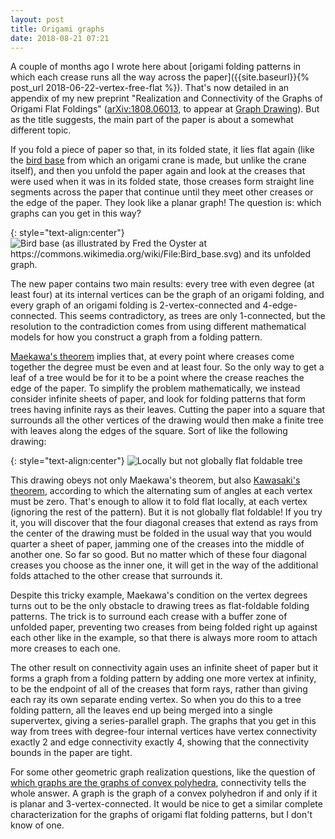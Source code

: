 ```yaml
---
layout: post
title: Origami graphs
date: 2018-08-21 07:21
---
```

A couple of months ago I wrote here about [origami folding patterns in which each crease runs all the way across the paper]({{site.baseurl}}{% post_url 2018-06-22-vertex-free-flat %}). That's now detailed in an appendix of my new preprint "Realization and Connectivity of the Graphs of Origami Flat Foldings" ([arXiv:1808.06013](https://arxiv.org/abs/1808.06013), to appear at [Graph Drawing](https://dccg.upc.edu/gd2018/)). But as the title suggests, the main part of the paper is about a somewhat different topic.

If you fold a piece of paper so that, in its folded state, it lies flat again (like the [bird base](https://commons.wikimedia.org/wiki/File:Bird_base.svg) from which an origami crane is made, but unlike the crane itself), and then you unfold the paper again and look at the creases that were used when it was in its folded state, those creases form straight line segments across the paper that continue until they meet other creases or the edge of the paper. They look like a planar graph! The question is: which graphs can you get in this way?

{: style="text-align:center"}
![Bird base (as illustrated by Fred the Oyster at https://commons.wikimedia.org/wiki/File:Bird_base.svg) and its unfolded graph.]({{site.baseurl}}/assets/2018/bird-base.png)

The new paper contains two main results: every tree with even degree (at least four) at its internal vertices can be the graph of an origami folding, and every graph of an origami folding is 2-vertex-connected and 4-edge-connected. This seems contradictory, as trees are only 1-connected, but the resolution to the contradiction comes from using different mathematical models for how you construct a graph from a folding pattern.

[Maekawa's theorem](https://en.wikipedia.org/wiki/Maekawa%27s_theorem) implies that, at every point where creases come together the degree must be even and at least four. So the only way to get a leaf of a tree would be for it to be a point where the crease reaches the edge of the paper. To simplify the problem mathematically, we instead consider infinite sheets of paper, and look for folding patterns that form trees having infinite rays as their leaves. Cutting the paper into a square that surrounds all the other vertices of the drawing would then make a finite tree with leaves along the edges of the square. Sort of like the following drawing:

{: style="text-align:center"}
![Locally but not globally flat foldable tree]({{site.baseurl}}/assets/2018/tree-counterexample.svg)

This drawing obeys not only Maekawa's theorem, but also [Kawasaki's theorem](https://en.wikipedia.org/wiki/Kawasaki%27s_theorem), according to which the alternating sum of angles at each vertex must be zero. That's enough to allow it to fold flat locally, at each vertex (ignoring the rest of the pattern). But it is not globally flat foldable! If you try it, you will discover that the four diagonal creases that extend as rays from the center of the drawing must be folded in the usual way that you would quarter a sheet of paper, jamming one of the creases into the middle of another one. So far so good. But no matter which of these four diagonal creases you choose as the inner one, it will get in the way of the additional folds attached to the other crease that surrounds it.

Despite this tricky example, Maekawa's condition on the vertex degrees turns out to be the only obstacle to drawing trees as flat-foldable folding patterns. The trick is to surround each crease with a buffer zone of unfolded paper, preventing two creases from being folded right up against each other like in the example, so that there is always more room to attach more creases to each one.

The other result on connectivity again uses an infinite sheet of paper but it forms a graph from a folding pattern by adding one more vertex at infinity, to be the endpoint of all of the creases that form rays, rather than giving each ray its own separate ending vertex. So when you do this to a tree folding pattern, all the leaves end up being merged into a single supervertex, giving a series-parallel graph. The graphs that you get in this way from trees with degree-four internal vertices have vertex connectivity exactly 2 and edge connectivity exactly 4, showing that the connectivity bounds in the paper are tight.

For some other geometric graph realization questions, like the question of [which graphs are the graphs of convex polyhedra](https://en.wikipedia.org/wiki/Steinitz%27s_theorem), connectivity tells the whole answer. A graph is the graph of a convex polyhedron if and only if it is planar and 3-vertex-connected. It would be nice to get a similar complete characterization for the graphs of origami flat folding patterns, but I don't know of one.